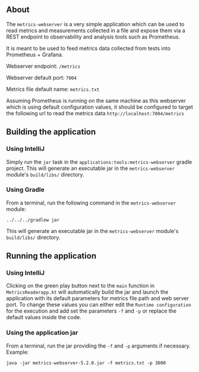 ## About

The `metrics-webserver` is a very simple application which can be used to read metrics and measurements collected in a 
file and expose them via a REST endpoint to observability and analysis tools such as Prometheus.

It is meant to be used to feed metrics data collected from tests into Prometheus + Grafana.

Webserver endpoint: `/metrics` 

Webserver default port: `7004`

Metrics file default name: `metrics.txt`

Assuming Prometheus is running on the same machine as this webserver which is using default configuration values,
it should be configured to target the following url to read the metrics data `http://localhost:7004/metrics`


## Building the application

### Using IntelliJ

Simply run the `jar` task in the `applications:tools:metrics-webserver` gradle project. This will generate an
executable jar in the `metrics-webserver` module's `build/libs/` directory.

### Using Gradle

From a terminal, run the following command in the `metrics-webserver` module:

```shell
../../../gradlew jar
```

This will generate an
executable jar in the `metrics-webserver` module's `build/libs/` directory.

## Running the application

### Using IntelliJ

Clicking on the green play button next to the `main` function in `MetricsReaderapp.kt` will automatically build
the jar and launch the application with its default parameters for metrics file path and web server port. To change these
values you can either edit the `Runtime configuration` for the execution and add set the parameters `-f` and `-p` or replace
the default values inside the code.

### Using the application jar

From a terminal, run the jar providing the `-f` and `-p` arguments if necessary. Example:

```shell
java -jar metrics-webserver-5.2.0.jar -f metrics.txt -p 3000
```

